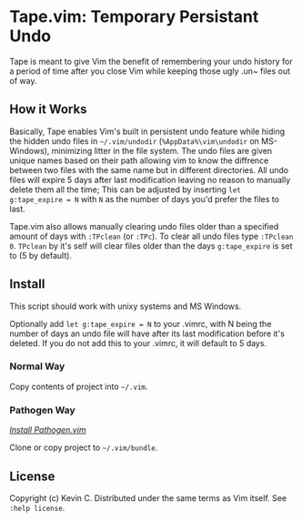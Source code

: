 # Tape.vim: Temporary Persistant Undo
Tape is meant to give Vim the benefit of remembering your undo history for a
period of time after you close Vim while keeping those ugly .un~ files out of
way.

## How it Works
Basically, Tape enables Vim's built in persistent undo feature while hiding the 
hidden undo files in `~/.vim/undodir` (`%AppData%\vim\undodir` on MS-Windows),
minimizing litter in the file system. The undo files are given unique names
based on their path allowing vim to know the diffrence between two files with
the same name but in different directories. All undo files will expire 5 days
after last modification leaving no reason to manually delete them all the time;
This can be adjusted by inserting `let g:tape_expire = N` with `N` as the number
of days you'd prefer the files to last.

Tape.vim also allows manually clearing undo files older than a specified amount
of days with `:TPclean` (or `:TPc`). To clear all undo files type `:TPclean 0`.
`TPclean` by it's self will clear files older than the days `g:tape_expire` is
set to (5 by default).

## Install
This script should work with unixy systems and MS Windows.

Optionally add `let g:tape_expire = N` to your .vimrc, with N being the number
of days an undo file will have after its last modification before it's
deleted. If you do not add this to your .vimrc, it will default to 5 days.

### Normal Way
Copy contents of project into `~/.vim`.

### Pathogen Way
[*Install Pathogen.vim*](https://github.com/tpope/vim-pathogen)

Clone or copy project to `~/.vim/bundle`.

## License
Copyright (c) Kevin C. Distributed under the same terms as Vim itself. See
`:help license`.
